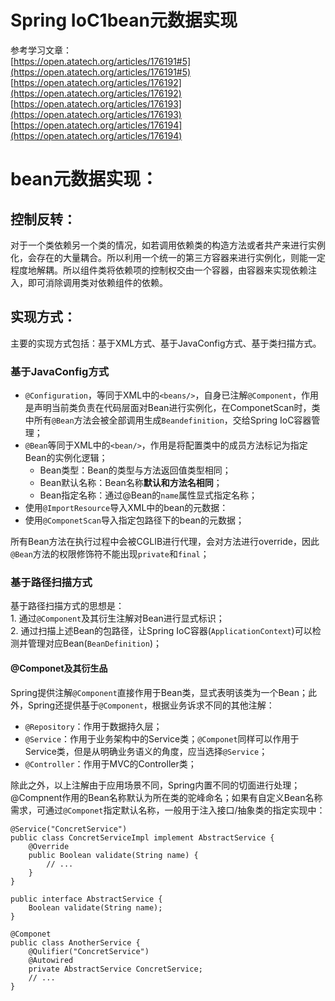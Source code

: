 # Spring IoC1bean元数据实现

参考学习文章：<br />[https://open.atatech.org/articles/176191#5](https://open.atatech.org/articles/176191#5)<br />[https://open.atatech.org/articles/176192](https://open.atatech.org/articles/176192)<br />[https://open.atatech.org/articles/176193](https://open.atatech.org/articles/176193)<br />[https://open.atatech.org/articles/176194](https://open.atatech.org/articles/176194)
<a name="AcMf8"></a>
# bean元数据实现：
<a name="Qbzqb"></a>
## 控制反转：
对于一个类依赖另一个类的情况，如若调用依赖类的构造方法或者共产来进行实例化，会存在的大量耦合。所以利用一个统一的第三方容器来进行实例化，则能一定程度地解耦。所以组件类将依赖项的控制权交由一个容器，由容器来实现依赖注入，即可消除调用类对依赖组件的依赖。
<a name="w1xLf"></a>
## 实现方式：
主要的实现方式包括：基于XML方式、基于JavaConfig方式、基于类扫描方式。
<a name="0vmVE"></a>
### 基于JavaConfig方式

- `@Configuration`，等同于XML中的`<beans/>`，自身已注解`@Component`，作用是声明当前类负责在代码层面对Bean进行实例化，在ComponetScan时，类中所有`@Bean`方法会被全部调用生成`Beandefinition`，交给Spring IoC容器管理；
- `@Bean`等同于XML中的`<bean/>`，作用是将配置类中的成员方法标记为指定Bean的实例化逻辑；
   - Bean类型：Bean的类型与方法返回值类型相同；
   - Bean默认名称：Bean名称**默认和方法名相同**；
   - Bean指定名称：通过@Bean的`name`属性显式指定名称；
- 使用`@ImportResource`导入XML中的bean的元数据：
- 使用`@ComponetScan`导入指定包路径下的bean的元数据；

所有Bean方法在执行过程中会被CGLIB进行代理，会对方法进行override，因此`@Bean`方法的权限修饰符不能出现`private`和`final`；

<a name="VYDIF"></a>
### 基于路径扫描方式
基于路径扫描方式的思想是：<br />1. 通过`@Component`及其衍生注解对Bean进行显式标识；<br />2. 通过扫描上述Bean的包路径，让Spring IoC容器(`ApplicationContext`)可以检测并管理对应Bean(`BeanDefinition`)；
<a name="FVJEE"></a>
#### @Componet及其衍生品
Spring提供注解`@Component`直接作用于Bean类，显式表明该类为一个Bean；此外，Spring还提供基于`@Component`，根据业务诉求不同的其他注解：

- `@Repository`：作用于数据持久层；
- `@Service`：作用于业务架构中的Service类；`@Componet`同样可以作用于Service类，但是从明确业务语义的角度，应当选择`@Service`；
- `@Controller`：作用于MVC的Controller类；

除此之外，以上注解由于应用场景不同，Spring内置不同的切面进行处理；<br />@Compnent作用的Bean名称默认为所在类的驼峰命名；如果有自定义Bean名称需求，可通过`@Componet`指定默认名称，一般用于注入接口/抽象类的指定实现中：
```
@Service("ConcretService")
public class ConcretServiceImpl implement AbstractService {
    @Override
    public Boolean validate(String name) {
        // ...
    }
}
```
```
public interface AbstractService {
    Boolean validate(String name);
}
```
```
@Componet
public class AnotherService {
    @Qulifier("ConcretService")
    @Autowired
    private AbstractService ConcretService;
    // ...
}
```
